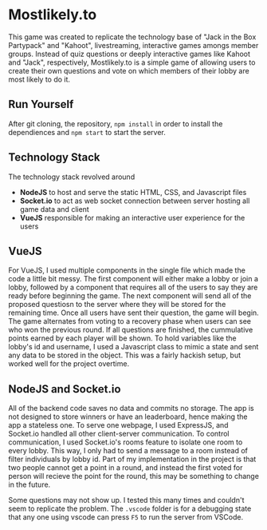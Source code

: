 # Mostlikely.to
This game was created to replicate the technology base of "Jack in the Box Partypack" and "Kahoot", livestreaming, interactive games amongs member groups. Instead of quiz questions or deeply interactive games like Kahoot and "Jack", respectively, Mostlikely.to is a simple game of allowing users to create their own questions and vote on which members of their lobby are most likely to do it.

## Run Yourself
After git cloning, the repository, 
`npm install` in order to install the dependiences
and `npm start` to start the server.

## Technology Stack
The technology stack revolved around 
- **NodeJS** to host and serve the static HTML, CSS, and Javascript files 
- **Socket.io** to act as web socket connection between server hosting all game data and client
- **VueJS** responsible for making an interactive user experience for the users

## VueJS
For VueJS, I used multiple components in the single file which made the code a little bit messy. The first component will either make a lobby or join a lobby, followed by a component that requires all of the users to say they are ready before beginning the game.
The next component will send all of the proposed questiosn to the server where they will be stored for the remaining time. Once all users have sent their question, the game will begin.
The game alternates from voting to a recovery phase when users can see who won the previous round. If all questions are finished, the cummulative points earned by each player will be shown.
To hold variables like the lobby's id and username, I used a Javascript class to mimic a state and sent any data to be stored in the object. This was a fairly hackish setup, but worked well for the project overtime.

## NodeJS and Socket.io
All of the backend code saves no data and commits no storage. The app is not designed to store winners or have an leaderboard, hence making the app a stateless one.
To serve one webpage, I used ExpressJS, and Socket.io handled all other client-server communication. To control communication, I used Socket.io's rooms feature to isolate one room to every lobby. This way, I only had to send a message to a room instead of filter individuals by lobby id.
Part of my implementation in the project is that two people cannot get a point in a round, and instead the first voted for person will recieve the point for the round, this may be something to change in the future.

Some questions may not show up. I tested this many times and couldn't seem to replicate the problem.
The `.vscode` folder is for a debugging state that any one using vscode can press `F5` to run the server from VSCode.
